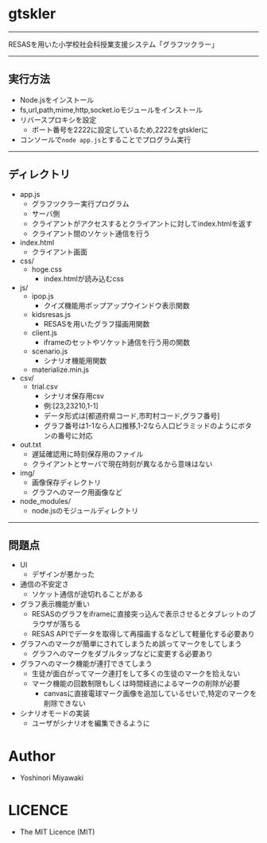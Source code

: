 # gtskler
---
RESASを用いた小学校社会科授業支援システム「グラフツクラー」

---
## 実行方法

  - Node.jsをインストール
  - fs,url,path,mime,http,socket.ioモジュールをインストール
  - リバースプロキシを設定
    - ポート番号を2222に設定しているため,2222をgtsklerに
  - コンソールで```node app.js```とすることでプログラム実行

---
## ディレクトリ

  - app.js
    - グラフツクラー実行プログラム
    - サーバ側
    - クライアントがアクセスするとクライアントに対してindex.htmlを返す
    - クライアント間のソケット通信を行う
  - index.html
    - クライアント画面
  - css/
    - hoge.css
      - index.htmlが読み込むcss
  - js/
    - ipop.js
      - クイズ機能用ポップアップウインドウ表示関数
    - kidsresas.js
      - RESASを用いたグラフ描画用関数
    - client.js
      - iframeのセットやソケット通信を行う用の関数
    - scenario.js
      - シナリオ機能用関数
    - materialize.min.js
  - csv/
    - trial.csv
      - シナリオ保存用csv
      - 例:[23,23210,1-1]
      - データ形式は[都道府県コード,市町村コード,グラフ番号]
      - グラフ番号は1-1なら人口推移,1-2なら人口ピラミッドのようにボタンの番号に対応
   - out.txt
     - 遅延確認用に時刻保存用のファイル
     - クライアントとサーバで現在時刻が異なるから意味はない
   - img/
     - 画像保存ディレクトリ
     - グラフへのマーク用画像など
   - node_modules/
     - node.jsのモジュールディレクトリ

---
## 問題点

  - UI
    - デザインが悪かった
  - 通信の不安定さ
    - ソケット通信が途切れることがある
  - グラフ表示機能が重い
    - RESASのグラフをiframeに直接突っ込んで表示させるとタブレットのブラウザが落ちる
    - RESAS APIでデータを取得して再描画するなどして軽量化する必要あり
  - グラフへのマークが簡単にされてしまうため誤ってマークをしてしまう
    - グラフへのマークをダブルタップなどに変更する必要あり
  - グラフへのマーク機能が連打できてしまう
    - 生徒が面白がってマーク連打をして多くの生徒のマークを拾えない
    - マーク機能の回数制限もしくは時間経過によるマークの削除が必要
      - canvasに直接電球マーク画像を追加しているせいで,特定のマークを削除できない
  - シナリオモードの実装
    - ユーザがシナリオを編集できるように

# Author
- Yoshinori Miyawaki 

# LICENCE
- The MIT Licence (MIT)

